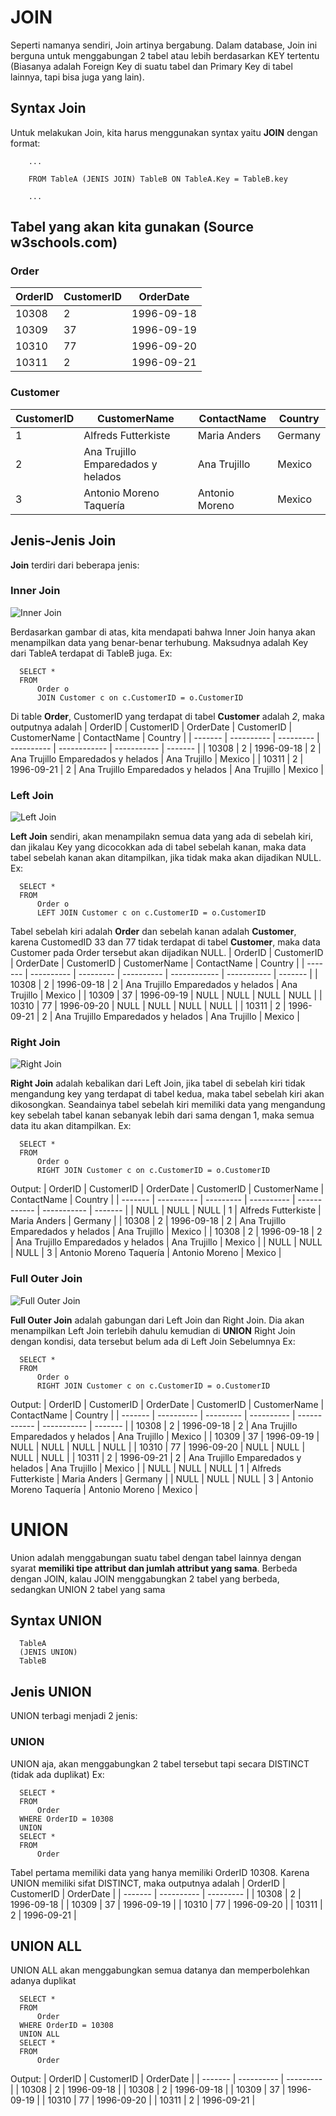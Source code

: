 # JOIN
Seperti namanya sendiri, Join artinya bergabung. Dalam database, Join ini berguna untuk menggabungan 2 tabel atau lebih berdasarkan KEY tertentu (Biasanya adalah Foreign Key di suatu tabel dan Primary Key di tabel lainnya, tapi bisa juga yang lain).

## Syntax Join
Untuk melakukan Join, kita harus menggunakan syntax yaitu **JOIN** dengan format:
```
    ...
    
    FROM TableA (JENIS JOIN) TableB ON TableA.Key = TableB.key
    
    ...
```

## Tabel yang akan kita gunakan (Source w3schools.com)

### Order
| OrderID | CustomerID | OrderDate |
| ------- | ---------- | --------- |
| 10308 | 2 | 1996-09-18 |
| 10309 | 37 | 1996-09-19 |
| 10310 | 77 | 1996-09-20 |
| 10311 | 2 | 1996-09-21 |

### Customer
| CustomerID | CustomerName | ContactName | Country |
| ---------- | ------------ | ----------- | ------- |
| 1 | Alfreds Futterkiste | Maria Anders | Germany |
| 2 | Ana Trujillo Emparedados y helados | Ana Trujillo | Mexico |
| 3 | Antonio Moreno Taquería | Antonio Moreno | Mexico |


## Jenis-Jenis Join
**Join** terdiri dari beberapa jenis:
  ### Inner Join
  ![Inner Join](images/InnerJoin.jpg)

  Berdasarkan gambar di atas, kita mendapati bahwa Inner Join hanya akan menampilkan data yang benar-benar terhubung. Maksudnya adalah Key dari TableA terdapat di TableB juga.
  Ex:
  ```
    SELECT * 
    FROM
        Order o
        JOIN Customer c on c.CustomerID = o.CustomerID
  ```
  Di table **Order**, CustomerID yang terdapat di tabel **Customer** adalah *2*, maka outputnya adalah
  | OrderID | CustomerID | OrderDate | CustomerID | CustomerName | ContactName | Country |
  | ------- | ---------- | --------- | ---------- | ------------ | ----------- | ------- |
  | 10308 | 2 | 1996-09-18 | 2 | Ana Trujillo Emparedados y helados | Ana Trujillo | Mexico |
  | 10311 | 2 | 1996-09-21 | 2 | Ana Trujillo Emparedados y helados | Ana Trujillo | Mexico |

  ### Left Join
  ![Left Join](images/LeftJoin.jpg)

  **Left Join** sendiri, akan menampilakn semua data yang ada di sebelah kiri, dan jikalau Key yang dicocokkan ada di tabel sebelah kanan, maka data tabel sebelah kanan akan ditampilkan, jika tidak maka akan dijadikan NULL.
  Ex:
  ```
    SELECT * 
    FROM
        Order o
        LEFT JOIN Customer c on c.CustomerID = o.CustomerID
  ```
  Tabel sebelah kiri adalah **Order** dan sebelah kanan adalah **Customer**, karena CustomedID 33 dan 77 tidak terdapat di tabel **Customer**, maka data Customer pada Order tersebut akan dijadikan NULL.
  | OrderID | CustomerID | OrderDate | CustomerID | CustomerName | ContactName | Country |
  | ------- | ---------- | --------- | ---------- | ------------ | ----------- | ------- |
  | 10308 | 2 | 1996-09-18 | 2 | Ana Trujillo Emparedados y helados | Ana Trujillo | Mexico |
  | 10309 | 37 | 1996-09-19 | NULL | NULL | NULL | NULL |
  | 10310 | 77 | 1996-09-20 | NULL | NULL | NULL | NULL |
  | 10311 | 2 | 1996-09-21 | 2 | Ana Trujillo Emparedados y helados | Ana Trujillo | Mexico |


  ### Right Join
  ![Right Join](images/RightJoin.jpg)

  **Right Join** adalah kebalikan dari Left Join, jika tabel di sebelah kiri tidak mengandung key yang terdapat di tabel kedua, maka tabel sebelah kiri akan dikosongkan. Seandainya tabel sebelah kiri memiliki data yang mengandung key sebelah tabel kanan sebanyak lebih dari sama dengan 1, maka semua data itu akan ditampilkan.
  Ex:
  ```
    SELECT * 
    FROM
        Order o
        RIGHT JOIN Customer c on c.CustomerID = o.CustomerID
  ```
  Output:
  | OrderID | CustomerID | OrderDate | CustomerID | CustomerName | ContactName | Country |
  | ------- | ---------- | --------- | ---------- | ------------ | ----------- | ------- |
  | NULL | NULL | NULL | 1 | Alfreds Futterkiste | Maria Anders | Germany |
  | 10308 | 2 | 1996-09-18 | 2 | Ana Trujillo Emparedados y helados | Ana Trujillo | Mexico |
  | 10308 | 2 | 1996-09-18 | 2 | Ana Trujillo Emparedados y helados | Ana Trujillo | Mexico |
  | NULL | NULL | NULL | 3 | Antonio Moreno Taquería | Antonio Moreno | Mexico |

  ### Full Outer Join
  ![Full Outer Join](images/FullOuterJoin.jpg)

  **Full Outer Join** adalah gabungan dari Left Join dan Right Join. Dia akan menampilkan Left Join terlebih dahulu kemudian di **UNION** Right Join dengan kondisi, data tersebut belum ada di Left Join Sebelumnya
  Ex:
  ```
    SELECT * 
    FROM
        Order o
        RIGHT JOIN Customer c on c.CustomerID = o.CustomerID
  ```
  Output:
  | OrderID | CustomerID | OrderDate | CustomerID | CustomerName | ContactName | Country |
  | ------- | ---------- | --------- | ---------- | ------------ | ----------- | ------- |
  | 10308 | 2 | 1996-09-18 | 2 | Ana Trujillo Emparedados y helados | Ana Trujillo | Mexico |
  | 10309 | 37 | 1996-09-19 | NULL | NULL | NULL | NULL |
  | 10310 | 77 | 1996-09-20 | NULL | NULL | NULL | NULL |
  | 10311 | 2 | 1996-09-21 | 2 | Ana Trujillo Emparedados y helados | Ana Trujillo | Mexico |
  | NULL | NULL | NULL | 1 | Alfreds Futterkiste | Maria Anders | Germany |
  | NULL | NULL | NULL | 3 | Antonio Moreno Taquería | Antonio Moreno | Mexico |


# UNION
Union adalah menggabungan suatu tabel dengan tabel lainnya dengan syarat **memiliki tipe attribut dan jumlah attribut yang sama**. Berbeda dengan JOIN, kalau JOIN menggabungkan 2 tabel yang berbeda, sedangkan UNION 2 tabel yang sama

## Syntax UNION
```
  TableA
  (JENIS UNION)
  TableB
```

## Jenis UNION
  UNION terbagi menjadi 2 jenis:
  ### UNION
  UNION aja, akan menggabungkan 2 tabel tersebut tapi secara DISTINCT (tidak ada duplikat)
  Ex:
  ```
    SELECT * 
    FROM 
        Order
    WHERE OrderID = 10308
    UNION
    SELECT *
    FROM 
        Order
  ```
  Tabel pertama memiliki data yang hanya memiliki OrderID 10308. Karena UNION memiliki sifat DISTINCT, maka outputnya adalah
  | OrderID | CustomerID | OrderDate |
  | ------- | ---------- | --------- |
  | 10308 | 2 | 1996-09-18 |
  | 10309 | 37 | 1996-09-19 |
  | 10310 | 77 | 1996-09-20 |
  | 10311 | 2 | 1996-09-21 |

  ## UNION ALL
  UNION ALL akan menggabungkan semua datanya dan memperbolehkan adanya duplikat
  ```
    SELECT * 
    FROM 
        Order
    WHERE OrderID = 10308
    UNION ALL
    SELECT *
    FROM 
        Order
  ```
  Output:
  | OrderID | CustomerID | OrderDate |
  | ------- | ---------- | --------- |
  | 10308 | 2 | 1996-09-18 |
  | 10308 | 2 | 1996-09-18 |
  | 10309 | 37 | 1996-09-19 |
  | 10310 | 77 | 1996-09-20 |
  | 10311 | 2 | 1996-09-21 |

